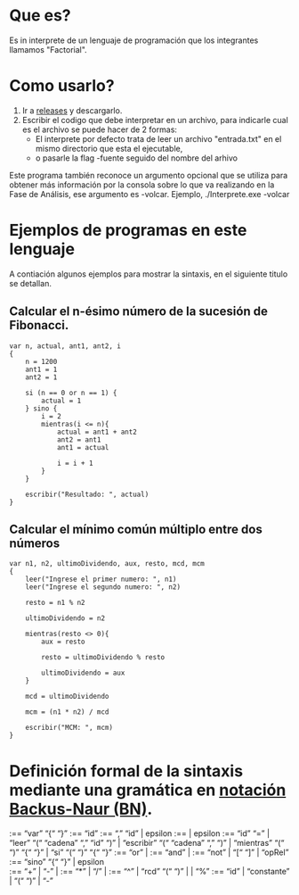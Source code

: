 # Que es?
Es in interprete de un lenguaje de programación que los integrantes llamamos "Factorial".

# Como usarlo?
1. Ir a [releases](https://github.com/enzo418/InterpreteLenguaje/releases) y descargarlo.
2. Escribir el codigo que debe interpretar en un archivo, para indicarle cual es el archivo se puede hacer de 2 formas:
 	- El interprete por defecto trata de leer un archivo "entrada.txt" en el mismo directorio que esta el ejecutable,
 	- o pasarle la flag -fuente seguido del nombre del arhivo 
	
Este programa también reconoce un argumento opcional que se utiliza para obtener más información por la consola sobre lo que va realizando en la Fase de Análisis, ese argumento es -volcar. Ejemplo, ./Interprete.exe -volcar

# Ejemplos de programas en este lenguaje
A contiación algunos ejemplos para mostrar la sintaxis, en el siguiente titulo se detallan.

## Calcular el n-ésimo número de la sucesión de Fibonacci.
	var n, actual, ant1, ant2, i
	{
		n = 1200
		ant1 = 1
		ant2 = 1		
		
		si (n == 0 or n == 1) {
			actual = 1
		} sino {
			i = 2
			mientras(i <= n){
				actual = ant1 + ant2
				ant2 = ant1
				ant1 = actual

				i = i + 1
			}
		}

		escribir("Resultado: ", actual)
	}

## Calcular el mínimo común múltiplo entre dos números
	var n1, n2, ultimoDividendo, aux, resto, mcd, mcm
	{
		leer("Ingrese el primer numero: ", n1)
		leer("Ingrese el segundo numero: ", n2)

		resto = n1 % n2

		ultimoDividendo = n2

		mientras(resto <> 0){	
			aux = resto	

			resto = ultimoDividendo % resto

			ultimoDividendo = aux
		}

		mcd = ultimoDividendo

		mcm = (n1 * n2) / mcd

		escribir("MCM: ", mcm)
	}
# Definición formal de la sintaxis mediante una gramática en [notación Backus-Naur (BN)](https://es.wikipedia.org/wiki/Notaci%C3%B3n_de_Backus-Naur#Introducci%C3%B3n).
<Programa> 	:== “var” <Variables> “{“ <Cuerpo> “}”
<Variables> 	:== “id” <IdVar>
<IdVar> 	:== “,” “id” <IdVar> | epsilon
<Cuerpo>	:== <Sent> <Cuerpo> | epsilon
<Sent>	:== “id”  “=” <OpAritmeticas>
| “leer” “(“ “cadena” “,” “id” “)” | “escribir” “(“ “cadena” “,” <OpAritmeticas> “)”
| “mientras” “(“ <Condiciones> “)” “{“ <Cuerpo> “}” | “si” “(“ <Condiciones> “)” “{“ <Cuerpo> “}” <Sino>
<Condiciones> :== <Cond2> “or” <Condiciones> | <Cond2>
<Cond2>  	:== <Cond3> “and” <Cond2> | <Cond3>
<Cond3> 	:== “not” <Cond3> | “[“ <Condiciones> “]”  | <OpAritmeticas> “opRel” <OpAritmeticas>
<Sino>	:== “sino” “{“ <Cuerpo> “}” | epsilon	
<OpAritmeticas> :== <OpAritmeticas> “+” <T> | <OpAritmeticas>  “-” <T> | <T>
<T> 		:== <T>  “*” <F> | <T>  “/” <F> |<F>
<F> 		:== <F>  “^” <R> | “rcd” “(“ <OpAritmeticas> “)” | <R> | <F> “%” <R>
<R> 		:== “id” | “constante” | “(“ <OpAritmeticas> “)” | “-” <R>
